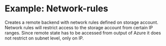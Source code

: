 # Example: Network-rules

Creates a remote backend with network rules defined on storage account. Network rules will restrict access to the storage account from certain IP ranges. Since remote state has to be accessed from output of Azure it does not restrict on subnet level, only on IP.
